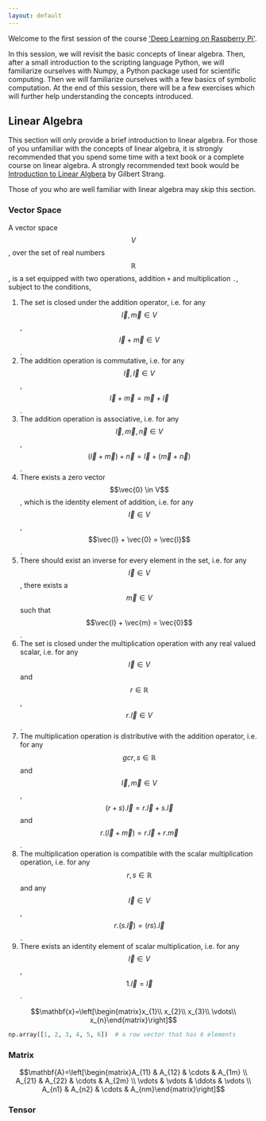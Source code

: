 ```yaml
---
layout: default
---
```


Welcome to the first session of the course ['Deep Learning on Raspberry Pi'](../README.md).

In this session, we will revisit the basic concepts of linear algebra. Then, after a small introduction to the scripting language Python, we will familiarize ourselves with Numpy, a Python package used for scientific computing. Then we will familiarize ourselves with a few basics of symbolic computation. At the end of this session, there will be a few exercises which will further help understanding the concepts introduced.

## Linear Algebra

This section will only provide a brief introduction to linear algebra. For those of you unfamiliar with the concepts of linear algebra, it is strongly recommended that you spend some time with a text book or a complete course on linear algebra. A strongly recommended text book would be [Introduction to Linear Algbera](math.mit.edu/~gs/linearalgebra/) by Gilbert Strang.

Those of you who are well familiar with linear algebra may skip this section.

### Vector Space
A vector space $$V$$, over the set of real numbers $$\mathbb{R}$$, is a set equipped with two operations, addition `+` and multiplication `.`, subject to the conditions,
1. The set is closed under the addition operator, i.e. for any $$\vec{l}, \vec{m} \in V$$, $$\vec{l} + \vec{m} \in V$$.
2. The addition operation is commutative, i.e. for any $$\vec{l}, \vec{l} \in V$$, $$\vec{l} + \vec{m} = \vec{m} + \vec{l}$$.
3. The addition operation is associative, i.e. for any $$\vec{l}, \vec{m}, \vec{n} \in V$$, $$(\vec{l} + \vec{m}) + \vec{n} = \vec{l} + (\vec{m} + \vec{n})$$.
4. There exists a zero vector $$\vec{0} \in V$$, which is the identity element of addition, i.e. for any $$\vec{l} \in V$$, $$\vec{l} + \vec{0} = \vec{l}$$.
5. There should exist an inverse for every element in the set, i.e. for any $$\vec{l} \in V$$, there exists a $$\vec{m} \in V$$ such that $$\vec{l} + \vec{m} = \vec{0}$$.
6. The set is closed under the multiplication operation with any real valued scalar, i.e. for any $$\vec{l} \in V$$ and $$r\in \mathbb{R}$$, $$r.\vec{l} \in V$$.
7. The multiplication operation is distributive with the addition operator, i.e. for any $$gcr, s \in \mathbb{R}$$ and $$\vec{l}, \vec{m} \in V$$, $$(r + s).\vec{l} = r.\vec{l} + s.\vec{l}$$ and $$r.(\vec{l} + \vec{m}) = r.\vec{l} + r.\vec{m}$$.
8. The multiplication operation is compatible with the scalar multiplication operation, i.e. for any $$r, s \in \mathbb{R}$$ and any $$\vec{l} \in V$$, $$r.(s.\vec{l}) = (rs).\vec{l}$$.
9. There exists an identity element of scalar multiplication, i.e. for any $$\vec{l} \in V$$, $$1.\vec{l} = \vec{l}$$.


$$\mathbf{x}=\left[\begin{matrix}x_{1}\\ x_{2}\\ x_{3}\\ \vdots\\ x_{n}\end{matrix}\right]$$


```python
np.array([1, 2, 3, 4, 5, 6])  # a row vector that has 6 elements
```

### Matrix

$$\mathbf{A}=\left[\begin{matrix}A_{11} & A_{12} & \cdots & A_{1m} \\
A_{21} & A_{22} & \cdots & A_{2m} \\
\vdots & \vdots & \ddots & \vdots \\
A_{n1} & A_{n2} & \cdots & A_{nm}\end{matrix}\right]$$

### Tensor

